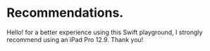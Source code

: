 #  Recommendations.

Hello! for a better experience using this Swift playground, I strongly recommend using an iPad Pro 12.9. Thank you!

